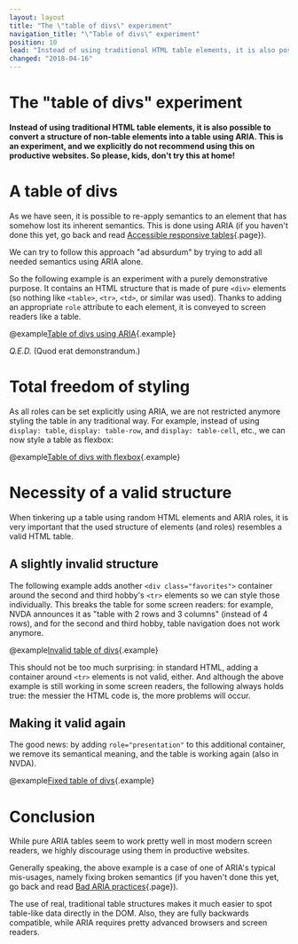 ```yaml
---
layout: layout
title: "The \"table of divs\" experiment"
navigation_title: "\"Table of divs\" experiment"
position: 10
lead: "Instead of using traditional HTML table elements, it is also possible to convert a structure of non-table elements into a table using ARIA. This is an experiment, and we explicitly do not recommend using this on productive websites. So please, kids, don't try this at home!"
changed: "2018-04-16"
---
```


# The "table of divs" experiment

**Instead of using traditional HTML table elements, it is also possible to convert a structure of non-table elements into a table using ARIA. This is an experiment, and we explicitly do not recommend using this on productive websites. So please, kids, don't try this at home!**

# A table of divs

As we have seen, it is possible to re-apply semantics to an element that has somehow lost its inherent semantics. This is done using ARIA (if you haven't done this yet, go back and read [Accessible responsive tables](/examples/tables/responsive){.page}).

We can try to follow this approach "ad absurdum" by trying to add all needed semantics using ARIA alone.

So the following example is an experiment with a purely demonstrative purpose. It contains an HTML structure that is made of pure `<div>` elements (so nothing like `<table>`, `<tr>`, `<td>`, or similar was used). Thanks to adding an appropriate `role` attribute to each element, it is conveyed to screen readers like a table.

@example[Table of divs using ARIA](table-of-divs-using-aria){.example}

_Q.E.D._ (Quod erat demonstrandum.)

# Total freedom of styling

As all roles can be set explicitly using ARIA, we are not restricted anymore styling the table in any traditional way. For example, instead of using `display: table`, `display: table-row`, and `display: table-cell`, etc., we can now style a table as flexbox:

@example[Table of divs with flexbox](table-of-divs-with-flexbox){.example}

# Necessity of a valid structure

When tinkering up a table using random HTML elements and ARIA roles, it is very important that the used structure of elements (and roles) resembles a valid HTML table.

## A slightly invalid structure

The following example adds another `<div class="favorites">` container around the second and third hobby's `<tr>` elements so we can style those individually. This breaks the table for some screen readers: for example, NVDA announces it as "table with 2 rows and 3 columns" (instead of 4 rows), and for the second and third hobby, table navigation does not work anymore.

@example[Invalid table of divs](invalid-table-of-divs){.example}

This should not be too much surprising: in standard HTML, adding a container around `<tr>` elements is not valid, either. And although the above example is still working in some screen readers, the following always holds true: the messier the HTML code is, the more problems will occur.

## Making it valid again

The good news: by adding `role="presentation"` to this additional container, we remove its semantical meaning, and the table is working again (also in NVDA).

@example[Fixed table of divs](fixed-table-of-divs){.example}

# Conclusion

While pure ARIA tables seem to work pretty well in most modern screen readers, we highly discourage using them in productive websites.

Generally speaking, the above example is a case of one of ARIA's typical mis-usages, namely fixing broken semantics (if you haven't done this yet, go back and read [Bad ARIA practices](/knowledge/aria/bad-practices){.page}).

The use of real, traditional table structures makes it much easier to spot table-like data directly in the DOM. Also, they are fully backwards compatible, while ARIA requires pretty advanced browsers and screen readers.